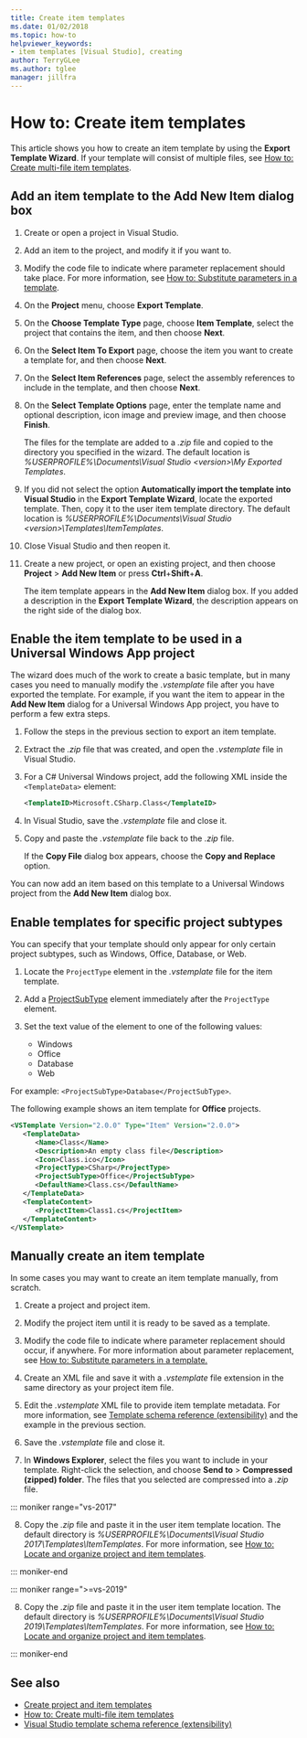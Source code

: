 ```yaml
---
title: Create item templates
ms.date: 01/02/2018
ms.topic: how-to
helpviewer_keywords:
- item templates [Visual Studio], creating
author: TerryGLee
ms.author: tglee
manager: jillfra
---
```

# How to: Create item templates

This article shows you how to create an item template by using the **Export Template Wizard**. If your template will consist of multiple files, see [How to: Create multi-file item templates](../ide/how-to-create-multi-file-item-templates.md).

## Add an item template to the Add New Item dialog box

1. Create or open a project in Visual Studio.

1. Add an item to the project, and modify it if you want to.

1. Modify the code file to indicate where parameter replacement should take place. For more information, see [How to: Substitute parameters in a template](../ide/how-to-substitute-parameters-in-a-template.md).

1. On the **Project** menu, choose **Export Template**.

1. On the **Choose Template Type** page, choose **Item Template**, select the project that contains the item, and then choose **Next**.

1. On the **Select Item To Export** page, choose the item you want to create a template for, and then choose **Next**.

1. On the **Select Item References** page, select the assembly references to include in the template, and then choose **Next**.

1. On the **Select Template Options** page, enter the template name and optional description, icon image and preview image, and then choose **Finish**.

    The files for the template are added to a *.zip* file and copied to the directory you specified in the wizard. The default location is *%USERPROFILE%\Documents\Visual Studio \<version\>\My Exported Templates*.

1. If you did not select the option **Automatically import the template into Visual Studio** in the **Export Template Wizard**, locate the exported template. Then, copy it to the user item template directory. The default location is *%USERPROFILE%\Documents\Visual Studio \<version\>\Templates\ItemTemplates*.

1. Close Visual Studio and then reopen it.

1. Create a new project, or open an existing project, and then choose **Project** > **Add New Item** or press **Ctrl**+**Shift**+**A**.

   The item template appears in the **Add New Item** dialog box. If you added a description in the **Export Template Wizard**, the description appears on the right side of the dialog box.

## Enable the item template to be used in a Universal Windows App project

The wizard does much of the work to create a basic template, but in many cases you need to manually modify the *.vstemplate* file after you have exported the template. For example, if you want the item to appear in the **Add New Item** dialog for a Universal Windows App project, you have to perform a few extra steps.

1. Follow the steps in the previous section to export an item template.

1. Extract the *.zip* file that was created, and open the *.vstemplate* file in Visual Studio.

1. For a C# Universal Windows project, add the following XML inside the `<TemplateData>` element:

   ```xml
   <TemplateID>Microsoft.CSharp.Class</TemplateID>
   ```

1. In Visual Studio, save the *.vstemplate* file and close it.

1. Copy and paste the *.vstemplate* file back to the *.zip* file.

     If the **Copy File** dialog box appears, choose the **Copy and Replace** option.

You can now add an item based on this template to a Universal Windows project from the **Add New Item** dialog box.

## Enable templates for specific project subtypes

You can specify that your template should only appear for only certain project subtypes, such as Windows, Office, Database, or Web.

1. Locate the `ProjectType` element in the *.vstemplate* file for the item template.

1. Add a [ProjectSubType](../extensibility/projectsubtype-element-visual-studio-templates.md) element immediately after the `ProjectType` element.

1. Set the text value of the element to one of the following values:

    - Windows
    - Office
    - Database
    - Web

For example: `<ProjectSubType>Database</ProjectSubType>`.

The following example shows an item template for **Office** projects.

```xml
<VSTemplate Version="2.0.0" Type="Item" Version="2.0.0">
   <TemplateData>
      <Name>Class</Name>
      <Description>An empty class file</Description>
      <Icon>Class.ico</Icon>
      <ProjectType>CSharp</ProjectType>
      <ProjectSubType>Office</ProjectSubType>
      <DefaultName>Class.cs</DefaultName>
   </TemplateData>
   <TemplateContent>
      <ProjectItem>Class1.cs</ProjectItem>
   </TemplateContent>
</VSTemplate>
```

## Manually create an item template

In some cases you may want to create an item template manually, from scratch.

1. Create a project and project item.

2. Modify the project item until it is ready to be saved as a template.

3. Modify the code file to indicate where parameter replacement should occur, if anywhere. For more information about parameter replacement, see [How to: Substitute parameters in a template.](../ide/how-to-substitute-parameters-in-a-template.md)

4. Create an XML file and save it with a *.vstemplate* file extension in the same directory as your project item file.

5. Edit the *.vstemplate* XML file to provide item template metadata. For more information, see [Template schema reference (extensibility)](../extensibility/visual-studio-template-schema-reference.md) and the example in the previous section.

6. Save the *.vstemplate* file and close it.

7. In **Windows Explorer**, select the files you want to include in your template. Right-click the selection, and choose **Send to** > **Compressed (zipped) folder**. The files that you selected are compressed into a *.zip* file.

::: moniker range="vs-2017"

8. Copy the *.zip* file and paste it in the user item template location. The default directory is *%USERPROFILE%\Documents\Visual Studio 2017\Templates\ItemTemplates*. For more information, see [How to: Locate and organize project and item templates](../ide/how-to-locate-and-organize-project-and-item-templates.md).

::: moniker-end

::: moniker range=">=vs-2019"

8. Copy the *.zip* file and paste it in the user item template location. The default directory is *%USERPROFILE%\Documents\Visual Studio 2019\Templates\ItemTemplates*. For more information, see [How to: Locate and organize project and item templates](../ide/how-to-locate-and-organize-project-and-item-templates.md).

::: moniker-end

## See also

- [Create project and item templates](../ide/creating-project-and-item-templates.md)
- [How to: Create multi-file item templates](../ide/how-to-create-multi-file-item-templates.md)
- [Visual Studio template schema reference (extensibility)](../extensibility/visual-studio-template-schema-reference.md)
